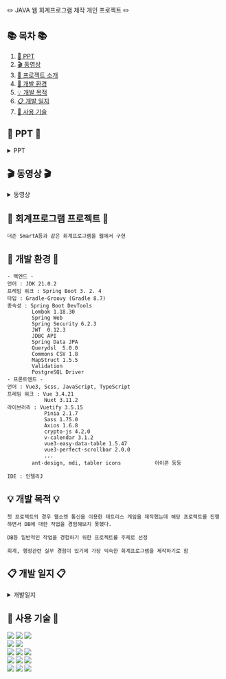 ✏️ JAVA 웹 회계프로그램 제작 개인 프로젝트 ✏️ 

## 📚 목차 📚

1. [📂 PPT](#-PPT-)
2. [🎬 동영상](#-동영상-)
3. [📖 프로젝트 소개](#-회계프로그램-프로젝트-)
4. [🔧 개발 환경](#-개발-환경-)
5. [💡 개발 목적](#-개발-목적-)
6. [📋 개발 일지](#-개발-일지-)
7. [🔨 사용 기술](#-사용-기술-)

## 📂 PPT 📂

<details><summary>PPT</summary>
      
|<img width="961" alt="image" src="https://github.com/ghdlrn/ProjectAccounting/assets/157094398/66373c53-3d8b-429c-9ef3-59097abd794e">|<img width="481" alt="image" src="https://github.com/ghdlrn/ProjectAccounting/assets/157094398/85a1495d-30b7-4bf7-94aa-382d49bd790f">|
|<img width="481" alt="image" src="https://github.com/ghdlrn/ProjectAccounting/assets/157094398/3dea54d4-ac3a-4c93-b529-f4e3f9d8f0d5">|<img width="481" alt="image" src="https://github.com/ghdlrn/ProjectAccounting/assets/157094398/cef22abe-4e5f-4633-967c-e92cb0345e19">|
|<img width="481" alt="image" src="https://github.com/ghdlrn/ProjectAccounting/assets/157094398/5d24426b-e5ef-46c5-97aa-ca99ce1b9081">|<img width="481" alt="image" src="https://github.com/ghdlrn/ProjectAccounting/assets/157094398/2c6c51bb-d6af-4df9-8260-bc79151e5710">|
|<img width="481" alt="image" src="https://github.com/ghdlrn/ProjectAccounting/assets/157094398/833b892a-014e-4ee7-abcd-439b31c074e9">|<img width="481" alt="image" src="https://github.com/ghdlrn/ProjectAccounting/assets/157094398/dd650b90-f8e6-49c9-92d5-74f1540bf880">|
|<img width="481" alt="image" src="https://github.com/ghdlrn/ProjectAccounting/assets/157094398/043a498d-5c6f-4c7f-8b52-b67906123de4">|<img width="481" alt="image" src="https://github.com/ghdlrn/ProjectAccounting/assets/157094398/e64600ba-0dd6-499d-85a1-cba3f78efa86">|
|<img width="481" alt="image" src="https://github.com/ghdlrn/ProjectAccounting/assets/157094398/9ce1b1d9-c2d1-4b10-8a8c-cceac1ec011a">|<img width="481" alt="image" src="https://github.com/ghdlrn/ProjectAccounting/assets/157094398/469cd81f-168b-41b4-9202-2aa730690b87">|
|<img width="481" alt="image" src="https://github.com/ghdlrn/ProjectAccounting/assets/157094398/b366ac1d-983a-49ab-8dbb-4bfdea1edb9d">|<img width="481" alt="image" src="https://github.com/ghdlrn/ProjectAccounting/assets/157094398/a359cd10-f43d-4b66-ac28-6d1f6f250178">|
|<img width="481" alt="image" src="https://github.com/ghdlrn/ProjectAccounting/assets/157094398/5c228849-7435-443c-b83c-3d8fc4d1bba1">|<img width="481" alt="image" src="https://github.com/ghdlrn/ProjectAccounting/assets/157094398/b9e54326-f003-4b1f-9d78-d151cf1a29d5">|
|<img width="481" alt="image" src="https://github.com/ghdlrn/ProjectAccounting/assets/157094398/a164acee-0d63-442c-8f62-3461286cc214">|<img width="481" alt="image" src="https://github.com/ghdlrn/ProjectAccounting/assets/157094398/9db557aa-1870-444b-9fdf-53a6a37405ed">|
|<img width="481" alt="image" src="https://github.com/ghdlrn/ProjectAccounting/assets/157094398/c7b67cbf-754d-43fc-8a30-e4a0de79e300">|<img width="481" alt="image" src="https://github.com/ghdlrn/ProjectAccounting/assets/157094398/b48d06d7-1550-44f2-9ad1-fc871479d8d6">|
|<img width="481" alt="image" src="https://github.com/ghdlrn/ProjectAccounting/assets/157094398/511b1330-5885-44f3-b59f-db886678eefa">|

</details>

## 🎬 동영상 🎬

<details><summary>동영상</summary>

[https://www.youtube.com/watch?v=LKiDEchLM0s&ab_channel=LeeKyuMin](https://www.youtube.com/watch?v=LKiDEchLM0s&ab_channel=LeeKyuMin)
<br>
[https://www.youtube.com/watch?v=LKiDEchLM0s&ab_channel=LeeKyuMin](https://www.youtube.com/watch?v=w4gf2AzLqYw&t=62s&ab_channel=LeeKyuMin)
<br>
[https://www.youtube.com/watch?v=BJpHzU4Ynys&ab_channel=LeeKyuMin](https://www.youtube.com/watch?v=BJpHzU4Ynys&ab_channel=LeeKyuMin)

</details>
      
## 📖 회계프로그램 프로젝트 📖
```프로젝트 소개
더존 SmartA등과 같은 회계프로그램을 웹에서 구현
```
## 🔧 개발 환경 🔧
```
- 백엔드 -
언어 : JDK 21.0.2
프레임 워크 : Spring Boot 3. 2. 4
타입 : Gradle-Groovy (Gradle 8.7)
종속성 : Spring Boot DevTools
		Lombok 1.18.30
		Spring Web
		Spring Security 6.2.3
		JWT  0.12.3
		JDBC API
		Spring Data JPA
		Querydsl  5.0.0
		Commons CSV 1.8
		MapStruct 1.5.5
		Validation
		PostgreSQL Driver
- 프론트엔드 -
언어 : Vue3, Scss, JavaScript, TypeScript
프레임 워크 : Vue 3.4.21
			Nuxt 3.11.2
라이브러리 : Vuetify 3.5.15
			Pinia 2.1.7
			Sass 1.75.0
			Axios 1.6.8
			crypto-js 4.2.0
			v-calendar 3.1.2
			vue3-easy-data-table 1.5.47
			vue3-perfect-scrollbar 2.0.0
			...
		ant-design, mdi, tabler icons 			아이콘 등등

IDE : 인텔리J
```

## 💡 개발 목적 💡
```
첫 프로젝트의 경우 웹소켓 통신을 이용한 테트리스 게임을 제작했는데 해당 프로젝트를 진행하면서 DB에 대한 작업을 경험해보지 못했다.

DB등 일반적인 작업을 경험하기 위한 프로젝트를 주제로 선정

회계, 행정관련 실무 경험이 있기에 가장 익숙한 회계프로그램을 제작하기로 함
```

## 📋 개발 일지 📋

<details><summary>개발일지</summary>
	
[https://velog.io/@ghdlrn/%ED%85%8C%ED%8A%B8%EB%A6%AC%EC%8A%A4%EA%B2%8C%EC%9E%84-%EA%B0%9C%EB%B0%9C%EC%9D%BC%EC%A7%80-1%EC%9D%BC%EC%B0%A8](https://velog.io/@ghdlrn/Project-Accounting-%EA%B0%9C%EB%B0%9C%EC%9D%BC%EC%A7%8011%EB%8F%99%EC%98%81%EC%83%81-%EB%B0%8F-PPT)

</details>


## 🔨 사용 기술 🔨
<div>  
	<img src="https://img.shields.io/badge/java-%23ED8B00.svg?style=for-the-badge&logo=openjdk&logoColor=white" />
	<img src="https://img.shields.io/badge/spring-%236DB33F.svg?style=for-the-badge&logo=spring&logoColor=white"/>
	<img src="https://img.shields.io/badge/springboot-6DB33F?style=for-the-badge&logo=springboot&logoColor=white"/>
 <br>
	<img src="https://img.shields.io/badge/Spring Security-6DB33F?style=for-the-badge&logo=Spring Security&logoColor=white">
 	<img src="https://img.shields.io/badge/JWT-black?style=for-the-badge&logo=JSON%20web%20tokens"/>
<br>
	<img src="https://img.shields.io/badge/vuejs-%2335495e.svg?style=for-the-badge&logo=vuedotjs&logoColor=%234FC08D"/>
	<img src="https://img.shields.io/badge/Nuxt-002E3B?style=for-the-badge&logo=nuxtdotjs&logoColor=#00DC82"/>
	<img src="https://img.shields.io/badge/Vuetify-1867C0?style=for-the-badge&logo=vuetify&logoColor=AEDDFF"/>
<br>
	<img src="https://img.shields.io/badge/SASS-hotpink.svg?style=for-the-badge&logo=SASS&logoColor=white" />
	<img src="https://img.shields.io/badge/javascript-F7DF1E?style=for-the-badge&logo=javascript&logoColor=black"/>
	<img src="https://img.shields.io/badge/typescript-3178C6?style=for-the-badge&logo=typescript&logoColor=white"/>
<br>
	<img src="https://img.shields.io/badge/IntelliJ-000000?style=flat-square&logo=intellijidea&logoColor=white" />
	<img src="https://img.shields.io/badge/GitHub-181717?style=flat-square&logo=GitHub&logoColor=white" />
	<img src="https://img.shields.io/badge/postgresql-4169E1?style=for-the-badge&logo=postgresql&logoColor=white"/>
</div>
